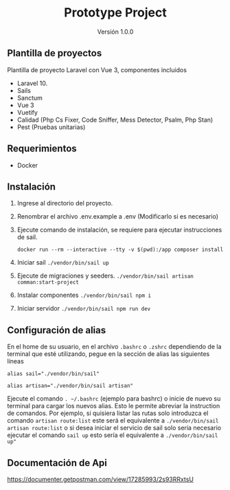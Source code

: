 <h1 align="center">Prototype Project</h1>
<p align="center">Versión 1.0.0</p>

## Plantilla de proyectos

Plantilla de proyecto Laravel con Vue 3, componentes incluidos

- Laravel 10.
- Sails
- Sanctum
- Vue 3
- Vuetify
- Calidad (Php Cs Fixer, Code Sniffer, Mess Detector, Psalm, Php Stan)
- Pest (Pruebas unitarias)

## Requerimientos

- Docker

## Instalación

1. Ingrese al directorio del proyecto.
2. Renombrar el archivo .env.example a .env (Modificarlo si es necesario)
3. Ejecute comando de instalación, se requiere para ejecutar instrucciones de sail.

    `docker run --rm --interactive --tty -v $(pwd):/app composer install`
4. Iniciar sail
`./vendor/bin/sail up`
5. Ejecute de migraciones y seeders.
`./vendor/bin/sail artisan comman:start-project`
6. Instalar componentes
`./vendor/bin/sail npm i`
7. Iniciar servidor
`./vendor/bin/sail npm run dev`

## Configuración de alias

En el home de su usuario, en el archivo `.bashrc` o `.zshrc` dependiendo de la terminal que esté utilizando, pegue en la sección de alias las siguientes líneas

`alias sail="./vendor/bin/sail"`

`alias artisan="./vendor/bin/sail artisan"`

Ejecute el comando `. ~/.bashrc` (ejemplo para bashrc) o inicie de nuevo su terminal para cargar los nuevos alias.
Esto le permite abreviar la instruction de comandos. Por ejemplo, si quisiera listar las rutas solo introduzca el comando  `artisan route:list` 
este será el equivalente a `./vendor/bin/sail artisan route:list` o si desea iniciar el servicio de sail
solo sería necesario ejecutar el comando `sail up` esto sería el equivalente a `./vendor/bin/sail up"`

## Documentación de Api
https://documenter.getpostman.com/view/17285993/2s93RRxtsU
